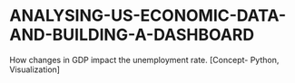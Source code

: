 # ANALYSING-US-ECONOMIC-DATA-AND-BUILDING-A-DASHBOARD
How changes in GDP impact the unemployment rate. [Concept- Python, Visualization]

